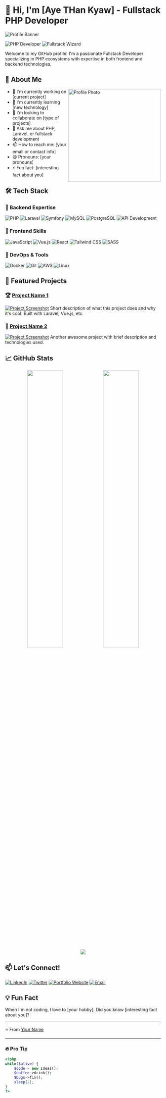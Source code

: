 # 👋 Hi, I'm [Aye THan Kyaw] - Fullstack PHP Developer

![Profile Banner](https://via.placeholder.com/1200x400/333/FFFFFF?text=PHP+Fullstack+Developer) <!-- Replace with your actual image URL -->

![PHP Developer](https://img.shields.io/badge/PHP-Developer-777BB4?style=for-the-badge&logo=php&logoColor=white)
![Fullstack Wizard](https://img.shields.io/badge/Fullstack-Wizard-4FC08D?style=for-the-badge&logo=vue.js&logoColor=white)

Welcome to my GitHub profile! I'm a passionate Fullstack Developer specializing in PHP ecosystems with expertise in both frontend and backend technologies.

## 🚀 About Me

<img align="right" src="https://via.placeholder.com/300x300/333/FFFFFF?text=Your+Photo" width="300" alt="Profile Photo"> <!-- Replace with your actual image URL -->

- 🔭 I'm currently working on [current project]
- 🌱 I'm currently learning [new technology]
- 👯 I'm looking to collaborate on [type of projects]
- 💬 Ask me about PHP, Laravel, or fullstack development
- 📫 How to reach me: [your email or contact info]
- 😄 Pronouns: [your pronouns]
- ⚡ Fun fact: [interesting fact about you]

## 🛠️ Tech Stack

### 🔧 Backend Expertise
![PHP](https://img.shields.io/badge/PHP-777BB4?style=for-the-badge&logo=php&logoColor=white)
![Laravel](https://img.shields.io/badge/Laravel-FF2D20?style=for-the-badge&logo=laravel&logoColor=white)
![Symfony](https://img.shields.io/badge/Symfony-000000?style=for-the-badge&logo=symfony&logoColor=white)
![MySQL](https://img.shields.io/badge/MySQL-4479A1?style=for-the-badge&logo=mysql&logoColor=white)
![PostgreSQL](https://img.shields.io/badge/PostgreSQL-4169E1?style=for-the-badge&logo=postgresql&logoColor=white)
![API Development](https://img.shields.io/badge/API-REST-FF6C37?style=for-the-badge&logo=postman&logoColor=white)

### 🎨 Frontend Skills
![JavaScript](https://img.shields.io/badge/JavaScript-F7DF1E?style=for-the-badge&logo=javascript&logoColor=black)
![Vue.js](https://img.shields.io/badge/Vue.js-4FC08D?style=for-the-badge&logo=vue.js&logoColor=white)
![React](https://img.shields.io/badge/React-61DAFB?style=for-the-badge&logo=react&logoColor=black)
![Tailwind CSS](https://img.shields.io/badge/Tailwind_CSS-38B2AC?style=for-the-badge&logo=tailwind-css&logoColor=white)
![SASS](https://img.shields.io/badge/SASS-CC6699?style=for-the-badge&logo=sass&logoColor=white)

### 🚀 DevOps & Tools
![Docker](https://img.shields.io/badge/Docker-2496ED?style=for-the-badge&logo=docker&logoColor=white)
![Git](https://img.shields.io/badge/Git-F05032?style=for-the-badge&logo=git&logoColor=white)
![AWS](https://img.shields.io/badge/AWS-232F3E?style=for-the-badge&logo=amazon-aws&logoColor=white)
![Linux](https://img.shields.io/badge/Linux-FCC624?style=for-the-badge&logo=linux&logoColor=black)

## 🌟 Featured Projects

### 🏆 [Project Name 1](https://github.com/yourusername/project1)
[![Project Screenshot](https://via.placeholder.com/600x300/555/FFFFFF?text=Project+Screenshot)](https://github.com/yourusername/project1)
Short description of what this project does and why it's cool. Built with Laravel, Vue.js, etc.

### 🚀 [Project Name 2](https://github.com/yourusername/project2)
[![Project Screenshot](https://via.placeholder.com/600x300/555/FFFFFF?text=Project+Screenshot)](https://github.com/yourusername/project2)
Another awesome project with brief description and technologies used.

## 📈 GitHub Stats

<div align="center">
  <img width="48%" src="https://github-readme-stats.vercel.app/api?username=yourusername&show_icons=true&theme=radical" />
  <img width="48%" src="https://github-readme-stats.vercel.app/api/top-langs/?username=yourusername&layout=compact&theme=radical" />
</div>

<div align="center">
  <img src="https://github-readme-streak-stats.herokuapp.com/?user=yourusername&theme=radical" />
</div>

## 📫 Let's Connect!

[![LinkedIn](https://img.shields.io/badge/LinkedIn-0077B5?style=for-the-badge&logo=linkedin&logoColor=white)](https://linkedin.com/in/yourprofile)
[![Twitter](https://img.shields.io/badge/Twitter-1DA1F2?style=for-the-badge&logo=twitter&logoColor=white)](https://twitter.com/yourhandle)
[![Portfolio Website](https://img.shields.io/badge/Portfolio-FF7139?style=for-the-badge&logo=firefox&logoColor=white)](https://yourportfolio.com)
[![Email](https://img.shields.io/badge/Email-D14836?style=for-the-badge&logo=gmail&logoColor=white)](mailto:youremail@example.com)

## 💡 Fun Fact
When I'm not coding, I love to [your hobby]. Did you know [interesting fact about you]?

---

⭐️ From [Your Name](https://github.com/yourusername)

---

### 🔥 Pro Tip
```php
<?php
while($alive) {
    $code = new Ideas();
    $coffee->drink();
    $bugs->fix();
    sleep(2);
}
?>
